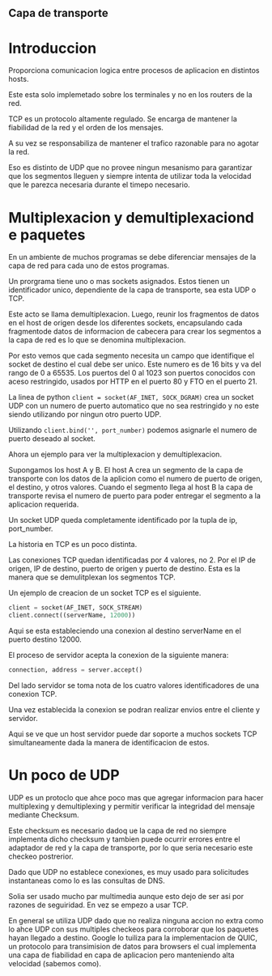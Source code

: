 ## Capa de transporte

# Introduccion
Proporciona comunicacion logica entre procesos de aplicacion en distintos hosts.

Este esta solo implemetado sobre los terminales
y no en los routers de la red.

TCP es un protocolo altamente regulado. Se 
encarga de mantener la fiabilidad de la red y el 
orden de los mensajes.

A su vez se responsabiliza de mantener el 
trafico razonable para no agotar la red.

Eso es distinto de UDP que no provee ningun 
mesanismo para garantizar que los segmentos 
lleguen y siempre intenta de utilizar toda la 
velocidad que le parezca necesaria durante el 
timepo necesario.

# Multiplexacion y demultiplexaciond e paquetes
En un ambiente de muchos programas se debe 
diferenciar mensajes de la capa de red para cada
uno de estos programas.

Un prorgrama tiene uno o mas sockets asignados. 
Estos tienen un identificador unico, dependiente
de la capa de transporte, sea esta UDP o TCP.

Este acto se llama demultiplexacion. Luego, 
reunir los fragmentos de datos en el host de 
origen desde los diferentes sockets, 
encapsulando cada fragmentode datos de 
informacion de cabecera para crear los segmentos 
a la capa de red es lo que se denomina 
multiplexacion.

Por esto vemos que cada segmento necesita un 
campo que identifique el socket de destino el 
cual debe ser unico. Este numero es de 16 bits y 
va del rango de 0 a 65535. Los puertos del 0 al 
1023 son puertos conocidos con aceso 
restringido, usados por HTTP en el puerto 80 y 
FTO en el puerto 21.

La linea de python
`client = socket(AF_INET, SOCK_DGRAM)`
crea un socket UDP con un numero de puerto 
automatico que no sea restringido y no este 
siendo utilizando por ningun otro puerto UDP. 

Utilizando `client.bind('', port_number)` podemos asignarle el numero de puerto deseado al socket.

Ahora un ejemplo para ver la multiplexacion y 
demultiplexacion.

Supongamos los host A y B. El host A crea un 
segmento de la capa de transporte con los datos 
de la aplicion como el numero de puerto de 
origen, el destino, y otros valores. Cuando el 
segmento llega al host B la capa de transporte 
revisa el numero de puerto para poder entregar 
el segmento a la aplicacion requerida. 

Un socket UDP queda completamente identificado 
por la tupla de ip, port_number. 

La historia en TCP es un poco distinta.

Las conexiones TCP quedan identificadas por 4 
valores, no 2. Por el IP de origen, IP de 
destino, puerto de origen y puerto de destino. 
Esta es la manera que se demulitplexan los 
segmentos TCP.

Un ejemplo de creacion de un socket TCP es el 
siguiente.

```python
client = socket(AF_INET, SOCK_STREAM)
client.connect((serverName, 12000))
```

Aqui se esta estableciendo una conexion al 
destino serverName en el puerto destino 12000. 

El proceso de servidor acepta la conexion de la 
siguiente manera:
```python
connection, address = server.accept()
```
Del lado servidor se toma nota de los cuatro 
valores identificadores de una conexion TCP.

Una vez establecida la conexion se podran 
realizar envios entre el cliente y servidor.

Aqui se ve que un host servidor puede dar 
soporte a muchos sockets TCP simultaneamente 
dada la manera de identificacion de estos. 

# Un poco de UDP
UDP es un protoclo que ahce poco mas que agregar informacion
para hacer multiplexing y demultiplexing y permitir
verificar la integridad del mensaje mediante Checksum.

Este checksum es necesario dadoq ue la capa de red no siempre 
implementa dicho checksum y tambien puede ocurrir errores
entre el adaptador de red y la capa de transporte, por lo que
seria necesario este checkeo postrerior.

Dado que UDP no establece conexiones, es muy usado para
solicitudes instantaneas como lo es las consultas de DNS.

Solia ser usado mucho par multimedia aunque esto dejo de ser asi
por razones de seguiridad. En vez se empezo a usar TCP.

En general se utiliza UDP dado que no realiza ninguna accion
no extra como lo ahce UDP con sus multiples checkeos para corroborar
que los paquetes hayan llegado a destino. Google lo tuiliza para la
implementacion de QUIC, un protocolo para transimision de datos
para browsers el cual implementa una capa de fiabilidad en capa de
aplicacion pero manteniendo alta velocidad (sabemos como).
